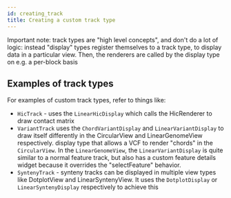 ```yaml
---
id: creating_track
title: Creating a custom track type
---
```


Important note: track types are "high level concepts", and don't do a lot of
logic: instead "display" types register themselves to a track type, to display
data in a particular view. Then, the renderers are called by the display type on
e.g. a per-block basis

## Examples of track types

For examples of custom track types, refer to things like:

- `HicTrack` - uses the `LinearHicDisplay` which calls the HicRenderer to draw
  contact matrix
- `VariantTrack` uses the `ChordVariantDisplay` and `LinearVariantDisplay` to
  draw itself differently in the CircularView and LinearGenomeView respectively.
  display type that allows a VCF to render "chords" in the `CircularView`. In
  the `LinearGenomeView`, the `LinearVariantDisplay` is quite similar to a
  normal feature track, but also has a custom feature details widget because it
  overrides the "selectFeature" behavior.
- `SyntenyTrack` - synteny tracks can be displayed in multiple view types like
  DotplotView and LinearSyntenyView. It uses the `DotplotDisplay` or
  `LinearSyntenyDisplay` respectively to achieve this
